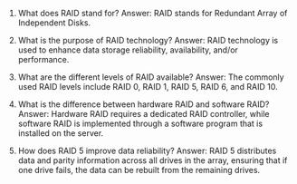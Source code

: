 1. What does RAID stand for?
Answer: RAID stands for Redundant Array of Independent Disks.

2. What is the purpose of RAID technology?
Answer: RAID technology is used to enhance data storage reliability, availability, and/or performance.

3. What are the different levels of RAID available?
Answer: The commonly used RAID levels include RAID 0, RAID 1, RAID 5, RAID 6, and RAID 10.

4. What is the difference between hardware RAID and software RAID?
Answer: Hardware RAID requires a dedicated RAID controller, while software RAID is implemented through a software program that is installed on the server.

5. How does RAID 5 improve data reliability?
Answer: RAID 5 distributes data and parity information across all drives in the array, ensuring that if one drive fails, the data can be rebuilt from the remaining drives.